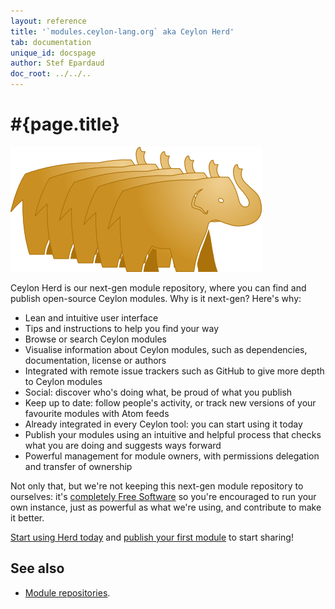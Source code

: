 ```yaml
---
layout: reference
title: '`modules.ceylon-lang.org` aka Ceylon Herd'
tab: documentation
unique_id: docspage
author: Stef Epardaud
doc_root: ../../..
---
```


# #{page.title}

[![Ceylon Herd](/images/herd-200.png "Ceylon Herd")](http://modules.ceylon-lang.org)

Ceylon Herd is our next-gen module repository, where you can find and publish
open-source Ceylon modules. Why is it next-gen? Here's why:

- Lean and intuitive user interface
- Tips and instructions to help you find your way
- Browse or search Ceylon modules
- Visualise information about Ceylon modules, such as dependencies, documentation,
  license or authors
- Integrated with remote issue trackers such as GitHub to give more depth to Ceylon modules
- Social: discover who's doing what, be proud of what you publish
- Keep up to date: follow people's activity, or track new versions of your favourite modules with
  Atom feeds
- Already integrated in every Ceylon tool: you can start using it today
- Publish your modules using an intuitive and helpful process that checks what you
  are doing and suggests ways forward
- Powerful management for module owners, with permissions delegation and transfer of ownership

Not only that, but we're not keeping this next-gen module repository to ourselves: it's
[completely Free Software](http://modules.ceylon-lang.org/about) so you're encouraged 
to run your own instance, just as powerful as what we're using, and contribute to make it better.

[Start using Herd today](http://modules.ceylon-lang.org/usage) and 
[publish your first module](http://modules.ceylon-lang.org/publish) to start sharing!

## See also

* [Module repositories](../repository).

